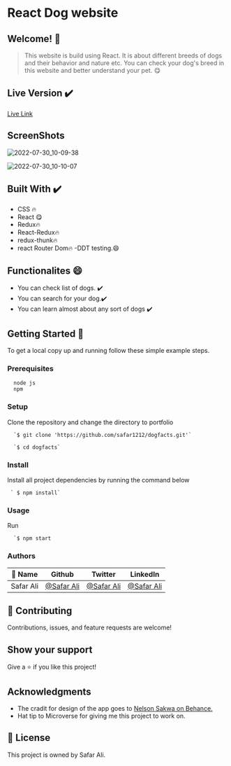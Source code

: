 # React Dog website

## Welcome! 👋

> This website is build using React. It is about different breeds of dogs and their behavior and nature etc. You can check your dog's breed in this website and better understand your pet. 😋

## Live Version  ✔️

[Live Link](https://safar1212.github.io/)



 ## ScreenShots
 

![2022-07-30_10-09-38](https://user-images.githubusercontent.com/78845635/181875757-47fffb53-f7a6-4282-8788-db370252f4d6.jpg)




![2022-07-30_10-10-07](https://user-images.githubusercontent.com/78845635/181875755-c7d686cd-4ff5-4b55-b9f8-1791e9d8217f.jpg)

                              
## Built With ✔️


- CSS 🔥
- React 😋
- Redux🔥
- React-Redux🔥
- redux-thunk🔥
- react Router Dom🔥
-DDT testing.😄

## Functionalites 😄

- You can check list of dogs. ✔️
- You can search for your dog.✔️
- You can learn almost about any sort of dogs ✔️




## Getting Started 🙌

To get a local copy up and running follow these simple example steps.

### Prerequisites
```
  node js
  npm

```
### Setup
Clone the repository and change the directory to portfolio

``` 
  `$ git clone 'https://github.com/safar1212/dogfacts.git'`

  `$ cd dogfacts`

```

### Install
Install all project dependencies by running the command below
 
``` 
 ` $ npm install`
```
### Usage

Run
``` 
  `$ npm start
```


### Authors

| 👤 Name | Github | Twitter | LinkedIn |
|------|--------|---------|----------|
|Safar Ali|[@Safar Ali](https://github.com/safar1212)|[@Safar Ali](https://twitter.com/SafarAli999)|[@Safar Ali](https://www.linkedin.com/in/safar-ali999/)|

## 🤝 Contributing

Contributions, issues, and feature requests are welcome!

## Show your support

Give a ⭐️ if you like this project!

## Acknowledgments

- The cradit for design of the app goes to [Nelson Sakwa on Behance.](https://www.behance.net/sakwadesignstudio)
- Hat tip to Microverse for giving me this project to work on.

## 📝 License

This project is owned by Safar Ali.
